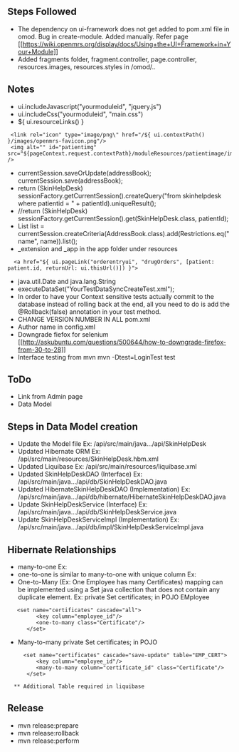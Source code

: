 ## Steps Followed


* The dependency on ui-framework does not get added to pom.xml file in omod. Bug in create-module. Added manually. Refer page [[https://wiki.openmrs.org/display/docs/Using+the+UI+Framework+in+Your+Module]] 
* Added fragments folder, fragment.controller, page.controller, resources.images, resources.styles in /omod/..


## Notes
* ui.includeJavascript("yourmoduleid", "jquery.js")
* ui.includeCss("yourmoduleid", "main.css")
* ${ ui.resourceLinks() }
```
 <link rel="icon" type="image/png\" href="/${ ui.contextPath() }/images/openmrs-favicon.png"/>
 <img alt="" id="patientimg" src="${pageContext.request.contextPath}/moduleResources/patientimage/images/${patient.gender}.png" />
```
* currentSession.saveOrUpdate(addressBook); currentSession.save(addressBook); 
* return (SkinHelpDesk) sessionFactory.getCurrentSession().createQuery("from skinhelpdesk where patientid = " + patientId).uniqueResult();
* //return (SkinHelpDesk) sessionFactory.getCurrentSession().get(SkinHelpDesk.class, patientId);
* List<addressbook> list = currentSession.createCriteria(AddressBook.class).add(Restrictions.eq("name", name)).list();  
* _extension and _app in the app folder under resources
```
  <a href="${ ui.pageLink("orderentryui", "drugOrders", [patient: patient.id, returnUrl: ui.thisUrl()]) }">
```
* java.util.Date and java.lang.String
* executeDataSet("YourTestDataSyncCreateTest.xml");
* In order to have your Context sensitive tests actually commit to the database 
instead of rolling back at the end, all you need to do is add 
the @Rollback(false) annotation in your test method. 
* CHANGE VERSION NUMBER IN ALL pom.xml
* Author name in config.xml
* Downgrade fiefox for selenium [[http://askubuntu.com/questions/500644/how-to-downgrade-firefox-from-30-to-28]]
* Interface testing from mvn mvn -Dtest=LoginTest test

## ToDo
* Link from Admin page
* Data Model


## Steps in Data Model creation
* Update the Model file Ex: /api/src/main/java.../api/SkinHelpDesk
* Updated Hibernate ORM Ex: /api/src/main/resources/SkinHelpDesk.hbm.xml
* Updated Liquibase Ex: /api/src/main/resources/liquibase.xml
* Updated SkinHelpDeskDAO (Interface) Ex: /api/src/main/java.../api/db/SkinHelpDeskDAO.java
* Updated HibernateSkinHelpDeskDAO (Implementation) Ex: /api/src/main/java.../api/db/hibernate/HibernateSkinHelpDeskDAO.java
* Update SkinHelpDeskService (Interface) Ex: /api/src/main/java.../api/db/SkinHelpDeskService.java 
* Update SkinHelpDeskServiceImpl (Implementation) Ex: /api/src/main/java.../api/db/impl/SkinHelpDeskServiceImpl.java 


## Hibernate Relationships
* many-to-one 
Ex: <many-to-one name="address" column="address" class="Address" not-null="true"/>
* one-to-one is similar to many-to-one with unique column 
Ex: <many-to-one name="address" column="address" unique="true" class="Address" not-null="true"/>
* One-to-Many (Ex: One Employee has many Certificates) mapping can be implemented using a Set java collection that does not contain any duplicate element.
Ex: private Set certificates; in POJO
EMployee
```
   <set name="certificates" cascade="all">
         <key column="employee_id"/>
         <one-to-many class="Certificate"/>
      </set>
```
* Many-to-many  private Set certificates; in POJO
```
     <set name="certificates" cascade="save-update" table="EMP_CERT">
         <key column="employee_id"/>
         <many-to-many column="certificate_id" class="Certificate"/>
      </set>
```      
      ** Additional Table required in liquibase 
      
## Release
* mvn release:prepare
* mvn release:rollback
* mvn release:perform